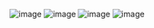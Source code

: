![image](https://github.com/yashikajotwani12/Readings/assets/77020164/0d0999dc-60d2-49ed-be7d-bb31cc45a1d4)
![image](https://github.com/yashikajotwani12/Readings/assets/77020164/da246871-4847-48df-aae2-49120404a1e1)
![image](https://github.com/yashikajotwani12/Readings/assets/77020164/9e4fc7ad-d34a-4cd4-b91d-b1c148932fc6)
![image](https://github.com/yashikajotwani12/Readings/assets/77020164/4d9ffdb0-4d2c-4c1a-aaa0-7b4b25a79a4c)

